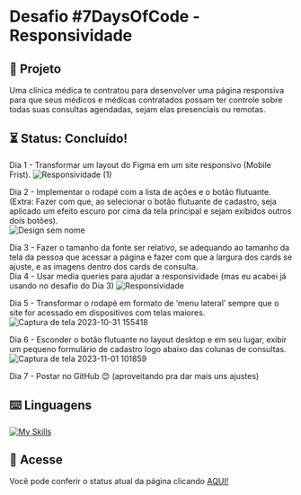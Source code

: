 # Desafio #7DaysOfCode - Responsividade

## 📜 Projeto
Uma clínica médica te contratou para desenvolver uma página responsiva para que seus médicos e médicas contratados possam ter controle sobre todas suas consultas agendadas, sejam elas presenciais ou remotas.

## ⏳ Status: Concluído!
Dia 1 - Transformar um layout do Figma em um site responsivo (Mobile Frist).
![Responsividade (1)](https://github.com/KamiBicalho/desafio-responsividade-7DaysOfCode/assets/132604923/3ea889f7-55b9-49bc-9a3e-e4f17dce9cf1)

Dia 2 - Implementar o rodapé com a lista de ações e o botão flutuante. (Extra: Fazer com que, ao selecionar o botão flutuante de cadastro, seja aplicado um efeito escuro por cima da tela principal e sejam exibidos outros dois botões). <br>
![Design sem nome](https://github.com/KamiBicalho/alurabooks-mobilefirst/assets/132604923/6df46846-71f9-48df-8d03-77d63ba338d4)

Dia 3 - Fazer o tamanho da fonte ser relativo, se adequando ao tamanho da tela da pessoa que acessar a página e fazer com que a largura dos cards se ajuste, e as imagens dentro dos cards de consulta. <br>
Dia 4 - Usar media queries para ajudar a responsividade (mas eu acabei já usando no desafio do Dia 3)
![Responsividade](https://github.com/KamiBicalho/desafio-responsividade-7DaysOfCode/assets/132604923/496dd063-ab1e-4767-b767-22664c6d6db2)

Dia 5 -  Transformar o rodapé em formato de ‘menu lateral’ sempre que o site for acessado em dispositivos com telas maiores.
![Captura de tela 2023-10-31 155418](https://github.com/KamiBicalho/desafio-html-css-7DaysOfCode/assets/132604923/40502318-e032-42af-80b2-ab0bb680a708)

Dia 6 - Esconder o botão flutuante no layout desktop e em seu lugar, exibir um pequeno formulário de cadastro logo abaixo das colunas de consultas.
![Captura de tela 2023-11-01 101859](https://github.com/KamiBicalho/desafio-html-css-7DaysOfCode/assets/132604923/d336a83e-d1e8-498f-b76f-caaf42a458fa)

Dia 7 - Postar no GitHub 😊 (aproveitando pra dar mais uns ajustes)

## ⌨️ Linguagens
[![My Skills](https://skillicons.dev/icons?i=html,css)](https://skillicons.dev)

## 🔗 Acesse
Você pode conferir o status atual da página clicando [AQUI!](https://desafio-responsividade-7-days-of-code.vercel.app/)
